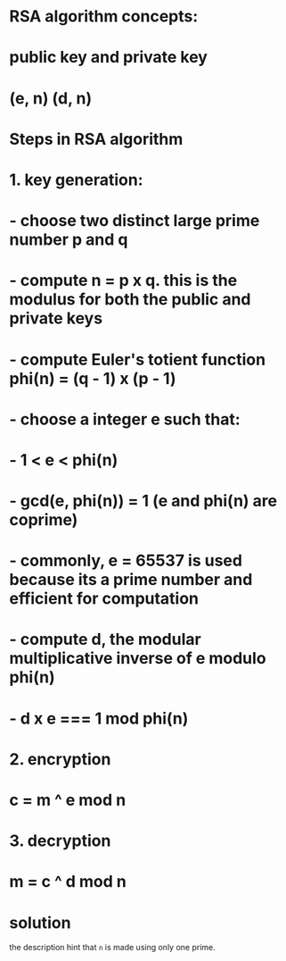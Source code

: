 # RSA algorithm concepts:
# public key and private key
# (e, n)           (d, n)
# 
# Steps in RSA algorithm
# 1. key generation:
#     - choose two distinct large prime number p and q
#     - compute n = p x q. this is the modulus for both the public and private keys
#     - compute Euler's totient function phi(n) = (q - 1) x (p - 1)
#     - choose a integer e such that:
#       - 1 < e < phi(n)
#       - gcd(e, phi(n)) = 1 (e and phi(n) are coprime)
#       - commonly, e = 65537 is used because its a prime number and efficient for computation
#     - compute d, the modular multiplicative inverse of e modulo phi(n)
#       - d x e === 1 mod phi(n)
# 2. encryption
#   c = m ^ e mod n
# 3. decryption
#   m = c ^ d mod n

# solution
the description hint that `n` is made using only one prime.
